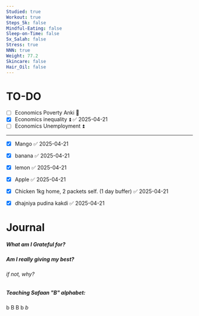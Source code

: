 ```yaml
---
Studied: true
Workout: true
Steps_5k: false
Mindful-Eating: false
Sleep-on-Time: false
5x_Salah: false
Stress: true
NNN: true
Weight: 77.2
Skincare: false
Hair_Oil: false
---
```

# TO-DO

- [ ] Economics Poverty Anki 🔼 
- [x] Economics inequality ⏫ ✅ 2025-04-21
- [ ] Economics Unemployment ⏫ 
---
- [x] Mango ✅ 2025-04-21
- [x] banana ✅ 2025-04-21
- [x] lemon ✅ 2025-04-21
- [x] Apple ✅ 2025-04-21
- [x] Chicken 1kg home, 2 packets self. (1 day buffer) ✅ 2025-04-21
- [x] dhajniya pudina kakdi ✅ 2025-04-21



# Journal
##### What am I Grateful for?
##### Am I really giving my best? 
###### if not, why?

##### Teaching Safaan "B" alphabet:
b B B b *b*
